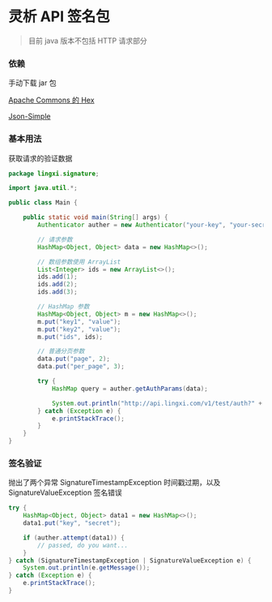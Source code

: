 # 灵析 API 签名包

> 目前 java 版本不包括 HTTP 请求部分

### 依赖

手动下载 jar 包

[Apache Commons 的 Hex](https://commons.apache.org/proper/commons-codec/download_codec.cgi)

[Json-Simple](https://code.google.com/archive/p/json-simple/)

### 基本用法

获取请求的验证数据

```java
package lingxi.signature;

import java.util.*;

public class Main {

    public static void main(String[] args) {
        Authenticator auther = new Authenticator("your-key", "your-secret");

        // 请求参数
        HashMap<Object, Object> data = new HashMap<>();

        // 数组参数使用 ArrayList
        List<Integer> ids = new ArrayList<>();
        ids.add(1);
        ids.add(2);
        ids.add(3);

        // HashMap 参数
        HashMap<Object, Object> m = new HashMap<>();
        m.put("key1", "value");
        m.put("key2", "value");
        m.put("ids", ids);

        // 普通分页参数
        data.put("page", 2);
        data.put("per_page", 3);

        try {
            HashMap query = auther.getAuthParams(data);

            System.out.println("http://api.lingxi.com/v1/test/auth?" + Helper.createQueryLink(query));
        } catch (Exception e) {
            e.printStackTrace();
        }
    }
}

```

### 签名验证

抛出了两个异常 SignatureTimestampException 时间戳过期，以及 SignatureValueException 签名错误

```java
try {
    HashMap<Object, Object> data1 = new HashMap<>();
    data1.put("key", "secret");

    if (auther.attempt(data1)) {
        // passed, do you want...        
    }
} catch (SignatureTimestampException | SignatureValueException e) {
    System.out.println(e.getMessage());
} catch (Exception e) {
    e.printStackTrace();
}
```
